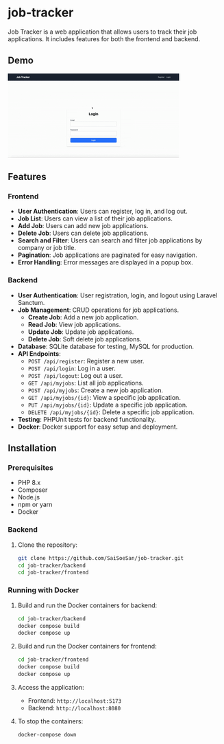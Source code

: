 # job-tracker

Job Tracker is a web application that allows users to track their job applications. It includes features for both the frontend and backend.

## Demo

![](https://github.com/SaiSoeSan/job-tracker/blob/main/screenshot/demo.gif)

## Features

### Frontend

- **User Authentication**: Users can register, log in, and log out.
- **Job List**: Users can view a list of their job applications.
- **Add Job**: Users can add new job applications.
- **Delete Job**: Users can delete job applications.
- **Search and Filter**: Users can search and filter job applications by company or job title.
- **Pagination**: Job applications are paginated for easy navigation.
- **Error Handling**: Error messages are displayed in a popup box.

### Backend

- **User Authentication**: User registration, login, and logout using Laravel Sanctum.
- **Job Management**: CRUD operations for job applications.
  - **Create Job**: Add a new job application.
  - **Read Job**: View job applications.
  - **Update Job**: Update job applications.
  - **Delete Job**: Soft delete job applications.
- **Database**: SQLite database for testing, MySQL for production.
- **API Endpoints**:
  - `POST /api/register`: Register a new user.
  - `POST /api/login`: Log in a user.
  - `POST /api/logout`: Log out a user.
  - `GET /api/myjobs`: List all job applications.
  - `POST /api/myjobs`: Create a new job application.
  - `GET /api/myjobs/{id}`: View a specific job application.
  - `PUT /api/myjobs/{id}`: Update a specific job application.
  - `DELETE /api/myjobs/{id}`: Delete a specific job application.
- **Testing**: PHPUnit tests for backend functionality.
- **Docker**: Docker support for easy setup and deployment.

## Installation

### Prerequisites

- PHP 8.x
- Composer
- Node.js
- npm or yarn
- Docker

### Backend

1. Clone the repository:
   ```sh
   git clone https://github.com/SaiSoeSan/job-tracker.git
   cd job-tracker/backend
   cd job-tracker/frontend
   ```

### Running with Docker

1. Build and run the Docker containers for backend:

   ```sh
   cd job-tracker/backend
   docker compose build
   docker compose up
   ```

2. Build and run the Docker containers for frontend:

   ```sh
   cd job-tracker/frontend
   docker compose build
   docker compose up
   ```

3. Access the application:

   - Frontend: `http://localhost:5173`
   - Backend: `http://localhost:8080`

4. To stop the containers:
   ```sh
   docker-compose down
   ```
